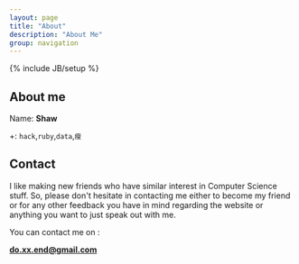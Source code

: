 ```yaml
---
layout: page
title: "About"
description: "About Me"
group: navigation
---
```

{% include JB/setup %}
 
## About me

Name: **Shaw**

+: `hack`,`ruby`,`data`,`瘦` 


## Contact

I like making new friends who have similar interest in Computer
Science stuff. So, please don't hesitate in contacting me either to
become my friend or for any other feedback you have in mind regarding
the website or anything you want to just speak out with me.

You can contact me on :

**do.xx.end@gmail.com**

